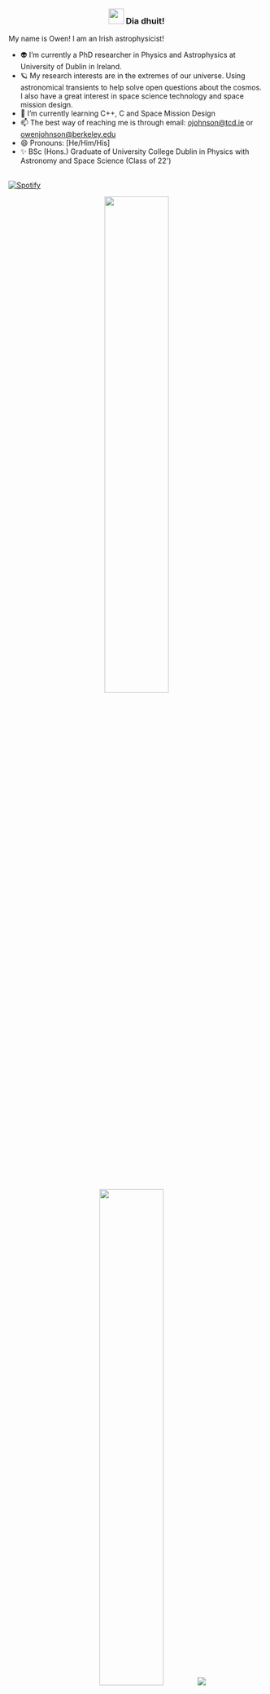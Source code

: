 <!-- Heading -->
<h3 align="center"><img src = "https://raw.githubusercontent.com/MartinHeinz/MartinHeinz/master/wave.gif" width = 30px> Dia dhuit! </h3>


My name is Owen! I am an Irish astrophysicist! 

- 👽 I’m currently a PhD researcher in Physics and Astrophysics at University of Dublin in Ireland. 
- 🪐 My research interests are in the extremes of our universe. Using astronomical transients to help solve open questions about the cosmos. I also have a great interest in space science technology and space mission design. 
- 🌱 I’m currently learning C++, C and Space Mission Design 
- 📫 The best way of reaching me is through email: ojohnson@tcd.ie or owenjohnson@berkeley.edu
- 😄 Pronouns: [He/Him/His] 
- ✨ BSc (Hons.) Graduate of University College Dublin in Physics with Astronomy and Space Science (Class of 22')


<p align="center">
  <tr>
  <td width="100%">
  
&nbsp; <br> [![Spotify](https://spotify-now-playing-sigma-neon.vercel.app/api/spotify?background_color=0d1117&border_color=6bd70c)](https://open.spotify.com/user/owenjohnsons)

  </td>
</p>

<p align="center">
  <img height="50%" width="auto" src ="https://github-readme-stats.vercel.app/api?username=owenjohnsons&show_icons=true&count_private=true&theme=chartreuse-dark&hide_border=true&hide=issues,contribs&bg_color=00000000">
  <img height="50%" width="auto" src ="https://github-readme-stats.vercel.app/api/top-langs/?username=owenjohnsons&layout=compact&hide_border=true&theme=chartreuse-dark&bg_color=00000000&langs_count=6&hide=jupyter%20notebook,tex,css,php&exclude_repo=Pacman-AI">
  <img src ="https://github-readme-streak-stats.herokuapp.com?user=owenjohnsons&theme=chartreuse-dark&hide_border=true&background=FFFFFF00">
</p>
